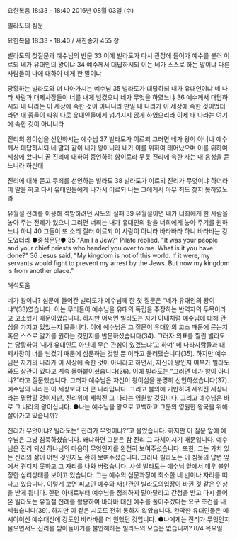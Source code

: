 요한복음 18:33 - 18:40 
2016년 08월 03일 (수)

빌라도의 심문



요한복음 18:33 - 18:40 / 새찬송가 455 장


빌라도의 첫질문과 예수님의 반문
33 이에 빌라도가 다시 관정에 들어가 예수를 불러 이르되 네가 유대인의 왕이냐 34 예수께서 대답하시되 이는 네가 스스로 하는 말이냐 다른 사람들이 나에 대하여 네게 한 말이냐

당황하는 빌라도와 더 나아가시는 예수님
35 빌라도가 대답하되 내가 유대인이냐 네 나라 사람과 대제사장들이 너를 내게 넘겼으니 네가 무엇을 하였느냐 36 예수께서 대답하시되 내 나라는 이 세상에 속한 것이 아니니라 만일 내 나라가 이 세상에 속한 것이었더라면 내 종들이 싸워 나로 유대인들에게 넘겨지지 않게 하였으리라 이제 내 나라는 여기에 속한 것이 아니니라

진리의 왕이심을 선언하시는 예수님
37 빌라도가 이르되 그러면 네가 왕이 아니냐 예수께서 대답하시되 네 말과 같이 내가 왕이니라 내가 이를 위하여 태어났으며 이를 위하여 세상에 왔나니 곧 진리에 대하여 증언하려 함이로라 무릇 진리에 속한 자는 내 음성을 듣느니라 하신대

진리에 대해 묻고 무죄를 선언하는 빌라도
38 빌라도가 이르되 진리가 무엇이냐 하더라 이 말을 하고 다시 유대인들에게 나가서 이르되 나는 그에게서 아무 죄도 찾지 못하였노라

유월절 전례를 이용해 석방하려던 시도의 실패
39 유월절이면 내가 너희에게 한 사람을 놓아 주는 전례가 있으니 그러면 너희는 내가 유대인의 왕을 너희에게 놓아 주기를 원하느냐 하니 40 그들이 또 소리 질러 이르되 이 사람이 아니라 바라바라 하니 바라바는 강도였더라
●중심문단● 35 "Am I a Jew?" Pilate replied. "It was your people and your chief priests who handed you over to me. What is it you have done?" 36 Jesus said, "My kingdom is not of this world. If it were, my servants would fight to prevent my arrest by the Jews. But now my kingdom is from another place."

해석도움





네가 왕이냐? 
심문에 들어간 빌라도가 예수님께 한 첫 질문은 “네가 유대인의 왕이냐”(33)였습니다. 이는 무리들이 예수님을 유대의 독립을 주장하는 반역자의 두목이라고 고소했기 때문이었습니다. 하지만 어쩌면 빌라도는 자기 아내처럼 예수님에 대해 관심을 가지고 있었는지 모릅니다. 이에 예수님은 그 질문이 유대인의 고소 때문에 묻는지 혹은 스스로 알기를 원하는 것인지를 반문하셨습니다(34). 그러자 의표를 찔린 빌라도는 당황하여 ‘내가 유대인도 아닌데 무슨 관심이 있겠느냐’고 하며‘ 네 나라사람들과 대제사장이 너를 넘겼기 때문에 심문하는 것일 뿐’이라고 둘러댔습니다(35). 하지만 예수님은 자기의 나라가 이 세상에 속한 것이 아니라고 하면서, 자신이 왕인지 여부가 빌라도와도 상관이 있다고 계속 몰아붙이셨습니다(36). 이에 빌라도는 “그러면 네가 왕이 아니냐?”라고 질문했습니다. 그러자 예수님은 자신이 왕이심을 분명히 선언하셨습니다(37). 예수님의 나라는 이 세상보다 더 큰 나라입니다. 그리고 불의에 기반하여 세워진 세상나라는 멸망할 것이지만, 진리위에 세워진 그 나라는 영원할 것입니다. 그리고 예수님은 바로 그 나라의 왕이십니다.
●나는 예수님을 왕으로 고백하고 그분의 영원한 왕국을 위해 살아가고 있습니까? 

진리가 무엇이냐? 
빌라도는“ 진리가 무엇이냐?”고 물었습니다. 하지만 이 질문 앞에 예수님은 그냥 침묵하셨습니다. 왜냐하면 그분은 참 진리 그 자체이시기 때문입니다. 예수님은 진리 되신 하나님의 마음이 무엇인지를 완전히 보여주셨습니다. 또한, 그는 가치 있는 진리의 삶이 어떤 것인지도 환히 보여주셨습니다. 그러나 빌라도는 이 침묵의 답변 앞에서 견디지 못하고 그 자리를 나와 버렸습니다. 사실 빌라도는 예수님 앞에서 매우 불안정한 심리상태를 보이고 있습니다. 그는 예수의 심문과정에 최소한 네 번이나 자리를 떠나고 있습니다. 이렇게 보면 피고인 예수와 재판관인 빌라도의입장이 바뀐 것 같은 인상을 받게 됩니다. 한편 아내로부터 예수님을 정죄하지 말아달라고 간청을 받고 다시 들어온 빌라도는 유월절 전례를 활용하여 바라바 대신 예수를 풀어주겠다는 요구 조건을 내세웠습니다(39). 하지만 이 같은 시도도 전혀 통하지 않았습니다. 완악한 유대인들은 메시야이신 예수대신에 강도인 바라바를 더 원했던 것입니다.
●나에게는 진리가 무엇인지 물으면서도 진리를 받아들이기를 불안해하는 빌라도의 모습은 없습니까? 
8/4 목요일